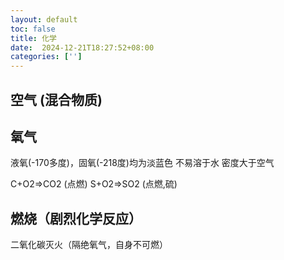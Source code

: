 ```yaml
---
layout: default
toc: false
title: 化学
date:  2024-12-21T18:27:52+08:00
categories: ['']
---
```



## 空气 (混合物质)

## 氧气
液氧(-170多度)，固氧(-218度)均为淡蓝色
不易溶于水
密度大于空气

C+O2=>CO2 (点燃)
S+O2=>SO2 (点燃,硫)

## 燃烧（剧烈化学反应）

二氧化碳灭火（隔绝氧气，自身不可燃）


